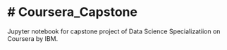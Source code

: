 # # Coursera_Capstone
Jupyter notebook for capstone project of Data Science Specializatiion on Coursera by IBM.
